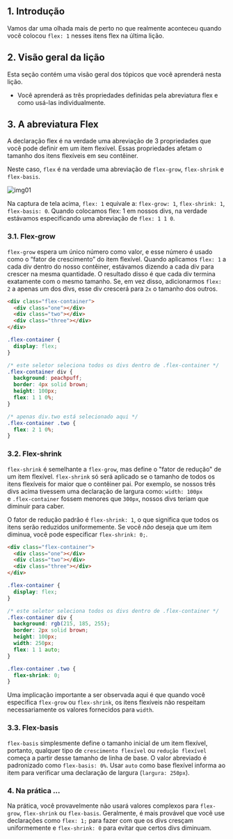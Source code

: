 ## 1. Introdução

Vamos dar uma olhada mais de perto no que realmente aconteceu quando você colocou `flex: 1` nesses itens flex na última lição.

## 2. Visão geral da lição

Esta seção contém uma visão geral dos tópicos que você aprenderá nesta lição.

<div>
  <ul>
    <li>
      Você aprenderá as três propriedades definidas pela abreviatura flex e como usá-las individualmente.
    </li>
  </ul>
</div>

## 3. A abreviatura Flex

A declaração flex é na verdade uma abreviação de 3 propriedades que você pode definir em um item flexível. Essas propriedades afetam o tamanho dos itens flexíveis em seu contêiner.

Neste caso, `flex` é na verdade uma abreviação de `flex-grow`, `flex-shrink` e `flex-basis`.

![img01](https://cdn.statically.io/gh/TheOdinProject/curriculum/0cc6b26bb0c4b94524369d327c97a8fb11e83b6b/foundations/html_css/flexbox/imgs/10.png)

Na captura de tela acima, `flex: 1` equivale a: `flex-grow: 1`, `flex-shrink: 1`, `flex-basis: 0`. Quando colocamos flex: 1 em nossos divs, na verdade estávamos especificando uma abreviação de `flex: 1 1 0`.

### 3.1. Flex-grow

`flex-grow` espera um único número como valor, e esse número é usado como o “fator de crescimento” do item flexível. Quando aplicamos `flex: 1` a cada div dentro do nosso contêiner, estávamos dizendo a cada div para crescer na mesma quantidade. O resultado disso é que cada div termina exatamente com o mesmo tamanho. Se, em vez disso, adicionarmos `flex: 2` a apenas um dos divs, esse div crescerá para `2x` o tamanho dos outros.

```html
<div class="flex-container">
  <div class="one"></div>
  <div class="two"></div>
  <div class="three"></div>
</div>
```

```css
.flex-container {
  display: flex;
}

/* este seletor seleciona todos os divs dentro de .flex-container */
.flex-container div {
  background: peachpuff;
  border: 4px solid brown;
  height: 100px;
  flex: 1 1 0%;
}

/* apenas div.two está selecionado aqui */
.flex-container .two {
  flex: 2 1 0%;
}
```

### 3.2. Flex-shrink

`flex-shrink` é semelhante a `flex-grow`, mas define o "fator de redução" de um item flexível. `flex-shrink` só será aplicado se o tamanho de todos os itens flexíveis for maior que o contêiner pai. Por exemplo, se nossos três divs acima tivessem uma declaração de largura como: `width: 100px` e `.flex-container` fossem menores que `300px`, nossos divs teriam que diminuir para caber.

O fator de redução padrão é `flex-shrink: 1`, o que significa que todos os itens serão reduzidos uniformemente. Se você _não_ deseja que um item diminua, você pode especificar `flex-shrink: 0;`.

```html
<div class="flex-container">
  <div class="one"></div>
  <div class="two"></div>
  <div class="three"></div>
</div>
```

```css
.flex-container {
  display: flex;
}

/* este seletor seleciona todos os divs dentro de .flex-container */
.flex-container div {
  background: rgb(215, 185, 255);
  border: 2px solid brown;
  height: 100px;
  width: 250px;
  flex: 1 1 auto;
}

.flex-container .two {
  flex-shrink: 0;
}
```

Uma implicação importante a ser observada aqui é que quando você especifica `flex-grow` ou `flex-shrink`, os itens flexíveis não respeitam necessariamente os valores fornecidos para `width`.

### 3.3. Flex-basis

`flex-basis` simplesmente define o tamanho inicial de um item flexível, portanto, qualquer tipo de `crescimento flexível` ou `redução flexível` começa a partir desse tamanho de linha de base. O valor abreviado é padronizado como `flex-basis: 0%`. Usar `auto` como base flexível informa ao item para verificar uma declaração de largura (`largura: 250px`).

### 4. Na prática ...

Na prática, você provavelmente não usará valores complexos para `flex-grow`, `flex-shrink` ou `flex-basis`. Geralmente, é mais provável que você use declarações como `flex: 1;` para fazer com que os divs cresçam uniformemente e `flex-shrink: 0` para evitar que certos divs diminuam.
